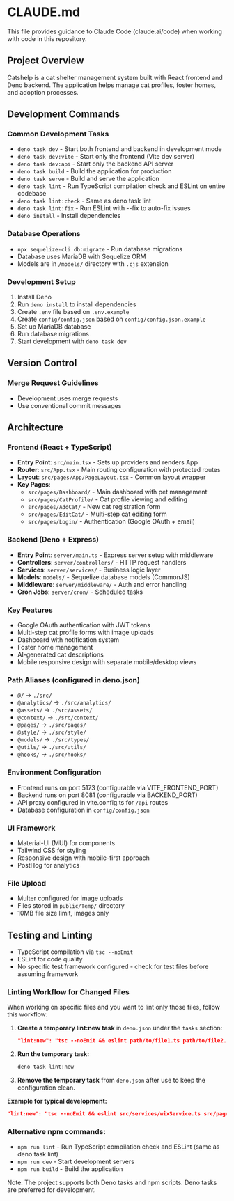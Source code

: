 # CLAUDE.md

This file provides guidance to Claude Code (claude.ai/code) when working with code in this repository.

## Project Overview
Catshelp is a cat shelter management system built with React frontend and Deno backend. The application helps manage cat profiles, foster homes, and adoption processes.

## Development Commands

### Common Development Tasks
- `deno task dev` - Start both frontend and backend in development mode
- `deno task dev:vite` - Start only the frontend (Vite dev server)
- `deno task dev:api` - Start only the backend API server
- `deno task build` - Build the application for production
- `deno task serve` - Build and serve the application
- `deno task lint` - Run TypeScript compilation check and ESLint on entire codebase
- `deno task lint:check` - Same as deno task lint
- `deno task lint:fix` - Run ESLint with --fix to auto-fix issues
- `deno install` - Install dependencies

### Database Operations
- `npx sequelize-cli db:migrate` - Run database migrations
- Database uses MariaDB with Sequelize ORM
- Models are in `/models/` directory with `.cjs` extension

### Development Setup
1. Install Deno
2. Run `deno install` to install dependencies
3. Create `.env` file based on `.env.example`
4. Create `config/config.json` based on `config/config.json.example`
5. Set up MariaDB database
6. Run database migrations
7. Start development with `deno task dev`

## Version Control

### Merge Request Guidelines
- Development uses merge requests
- Use conventional commit messages

## Architecture

### Frontend (React + TypeScript)
- **Entry Point**: `src/main.tsx` - Sets up providers and renders App
- **Router**: `src/App.tsx` - Main routing configuration with protected routes
- **Layout**: `src/pages/App/PageLayout.tsx` - Common layout wrapper
- **Key Pages**:
  - `src/pages/Dashboard/` - Main dashboard with pet management
  - `src/pages/CatProfile/` - Cat profile viewing and editing
  - `src/pages/AddCat/` - New cat registration form
  - `src/pages/EditCat/` - Multi-step cat editing form
  - `src/pages/Login/` - Authentication (Google OAuth + email)

### Backend (Deno + Express)
- **Entry Point**: `server/main.ts` - Express server setup with middleware
- **Controllers**: `server/controllers/` - HTTP request handlers
- **Services**: `server/services/` - Business logic layer
- **Models**: `models/` - Sequelize database models (CommonJS)
- **Middleware**: `server/middleware/` - Auth and error handling
- **Cron Jobs**: `server/cron/` - Scheduled tasks

### Key Features
- Google OAuth authentication with JWT tokens
- Multi-step cat profile forms with image uploads
- Dashboard with notification system
- Foster home management
- AI-generated cat descriptions
- Mobile responsive design with separate mobile/desktop views

### Path Aliases (configured in deno.json)
- `@/` → `./src/`
- `@analytics/` → `./src/analytics/`
- `@assets/` → `./src/assets/`
- `@context/` → `./src/context/`
- `@pages/` → `./src/pages/`
- `@style/` → `./src/style/`
- `@models/` → `./src/types/`
- `@utils/` → `./src/utils/`
- `@hooks/` → `./src/hooks/`

### Environment Configuration
- Frontend runs on port 5173 (configurable via VITE_FRONTEND_PORT)
- Backend runs on port 8081 (configurable via BACKEND_PORT)
- API proxy configured in vite.config.ts for `/api` routes
- Database configuration in `config/config.json`

### UI Framework
- Material-UI (MUI) for components
- Tailwind CSS for styling
- Responsive design with mobile-first approach
- PostHog for analytics

### File Upload
- Multer configured for image uploads
- Files stored in `public/Temp/` directory
- 10MB file size limit, images only

## Testing and Linting
- TypeScript compilation via `tsc --noEmit`
- ESLint for code quality
- No specific test framework configured - check for test files before assuming framework

### Linting Workflow for Changed Files
When working on specific files and you want to lint only those files, follow this workflow:

1. **Create a temporary lint:new task** in `deno.json` under the `tasks` section:
   ```json
   "lint:new": "tsc --noEmit && eslint path/to/file1.ts path/to/file2.tsx"
   ```

2. **Run the temporary task:**
   ```bash
   deno task lint:new
   ```

3. **Remove the temporary task** from `deno.json` after use to keep the configuration clean.

**Example for typical development:**
```json
"lint:new": "tsc --noEmit && eslint src/services/wixService.ts src/pages/CatProfile/EditProfile.tsx src/pages/CatProfile/Form/ActionButtons.tsx"
```

### Alternative npm commands:
- `npm run lint` - Run TypeScript compilation check and ESLint (same as deno task lint)
- `npm run dev` - Start development servers
- `npm run build` - Build the application

Note: The project supports both Deno tasks and npm scripts. Deno tasks are preferred for development.